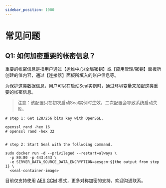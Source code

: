 ```yaml
---
sidebar_position: 1000
---
```



# 常见问题

## Q1: 如何加密重要的帐密信息？

重要的帐密信息是指用户通过【运维中心/全局密钥】或【应用管理/密钥】面板所创建的值内容，通过【连接器】面板所填入的账户信息等。

为保护这类数据信息，用户可以在启动Seal实例时，通过环境变量来加密这类重要的帐密信息。

> 注意：该配置只在初次启动Seal实例时生效，二次配置会导致系统启动失败。

```shell
# step 1: Get 128/256 bits key with OpenSSL.

openssl rand -hex 16
# openssl rand -hex 32


# step 2: Start Seal with the follwoing command.

sudo docker run -d --privileged --restart=always \
  -p 80:80 -p 443:443 \
  -e SERVER_DATA_SOURCE_DATA_ENCRYPTION=aesgcm:${the output from step 1} \
  <seal-container-image>

```

目前仅支持使用 [AES](https://en.wikipedia.org/wiki/Advanced_Encryption_Standard) [GCM](https://en.wikipedia.org/wiki/Galois/Counter_Mode) 模式，更多对称加密的支持，欢迎沟通联系。
